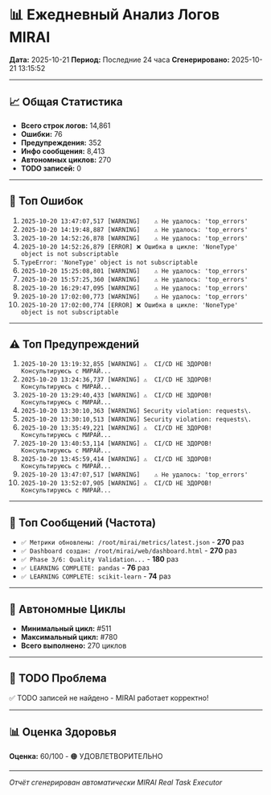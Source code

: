 # 📊 Ежедневный Анализ Логов MIRAI

**Дата:** 2025-10-21
**Период:** Последние 24 часа
**Сгенерировано:** 2025-10-21 13:15:52

---

## 📈 Общая Статистика

- **Всего строк логов:** 14,861
- **Ошибки:** 76
- **Предупреждения:** 352
- **Инфо сообщения:** 8,413
- **Автономных циклов:** 270
- **TODO записей:** 0

---

## 🔴 Топ Ошибок

1. `2025-10-20 13:47:07,517 [WARNING]    ⚠️ Не удалось: 'top_errors'`
2. `2025-10-20 14:19:48,887 [WARNING]    ⚠️ Не удалось: 'top_errors'`
3. `2025-10-20 14:52:26,878 [WARNING]    ⚠️ Не удалось: 'top_errors'`
4. `2025-10-20 14:52:26,879 [ERROR] ❌ Ошибка в цикле: 'NoneType' object is not subscriptable`
5. `TypeError: 'NoneType' object is not subscriptable`
6. `2025-10-20 15:25:08,801 [WARNING]    ⚠️ Не удалось: 'top_errors'`
7. `2025-10-20 15:57:25,360 [WARNING]    ⚠️ Не удалось: 'top_errors'`
8. `2025-10-20 16:29:47,095 [WARNING]    ⚠️ Не удалось: 'top_errors'`
9. `2025-10-20 17:02:00,773 [WARNING]    ⚠️ Не удалось: 'top_errors'`
10. `2025-10-20 17:02:00,774 [ERROR] ❌ Ошибка в цикле: 'NoneType' object is not subscriptable`

---

## ⚠️ Топ Предупреждений

1. `2025-10-20 13:19:32,855 [WARNING] ⚠️  CI/CD НЕ ЗДОРОВ! Консультируюсь с МИРАЙ...`
2. `2025-10-20 13:24:36,737 [WARNING] ⚠️  CI/CD НЕ ЗДОРОВ! Консультируюсь с МИРАЙ...`
3. `2025-10-20 13:29:40,433 [WARNING] ⚠️  CI/CD НЕ ЗДОРОВ! Консультируюсь с МИРАЙ...`
4. `2025-10-20 13:30:10,363 [WARNING] Security violation: requests\.`
5. `2025-10-20 13:30:10,513 [WARNING] Security violation: requests\.`
6. `2025-10-20 13:35:49,221 [WARNING] ⚠️  CI/CD НЕ ЗДОРОВ! Консультируюсь с МИРАЙ...`
7. `2025-10-20 13:40:53,114 [WARNING] ⚠️  CI/CD НЕ ЗДОРОВ! Консультируюсь с МИРАЙ...`
8. `2025-10-20 13:45:59,414 [WARNING] ⚠️  CI/CD НЕ ЗДОРОВ! Консультируюсь с МИРАЙ...`
9. `2025-10-20 13:47:07,517 [WARNING]    ⚠️ Не удалось: 'top_errors'`
10. `2025-10-20 13:52:07,905 [WARNING] ⚠️  CI/CD НЕ ЗДОРОВ! Консультируюсь с МИРАЙ...`

---

## 💬 Топ Сообщений (Частота)

- `✅ Метрики обновлены: /root/mirai/metrics/latest.json` - **270** раз
- `✅ Dashboard создан: /root/mirai/web/dashboard.html` - **270** раз
- `✅ Phase 3/6: Quality Validation...` - **180** раз
- `✅ LEARNING COMPLETE: pandas` - **76** раз
- `✅ LEARNING COMPLETE: scikit-learn` - **74** раз

---

## 🔄 Автономные Циклы

- **Минимальный цикл:** #511
- **Максимальный цикл:** #780
- **Всего выполнено:** 270 циклов

---

## 🚨 TODO Проблема

✅ TODO записей не найдено - MIRAI работает корректно!

---

## 📊 Оценка Здоровья

**Оценка:** 60/100 - 🟠 УДОВЛЕТВОРИТЕЛЬНО

---

*Отчёт сгенерирован автоматически MIRAI Real Task Executor*
